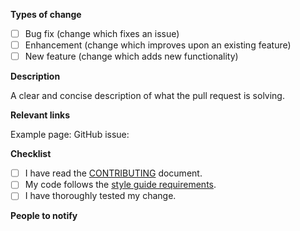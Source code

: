 **Types of change**

- [ ] Bug fix (change which fixes an issue)
- [ ] Enhancement (change which improves upon an existing feature)
- [ ] New feature (change which adds new functionality)

**Description**

A clear and concise description of what the pull request is solving.

**Relevant links**

Example page:
GitHub issue:

**Checklist**

- [ ] I have read the [CONTRIBUTING](https://github.com/HubSpot/cms-theme-boilerplate/blob/master/CONTRIBUTING.md) document.
- [ ] My code follows the [style guide requirements](https://github.com/HubSpot/cms-theme-boilerplate/blob/master/STYLEGUIDE.md).
- [ ] I have thoroughly tested my change.

**People to notify**
<!-- If your change requires an update to our documentation on https://designers.hubspot.com/docs (for example, if a file in the repository is renamed or moved) please tag: @TheWebTech and @ajlaporte -->
